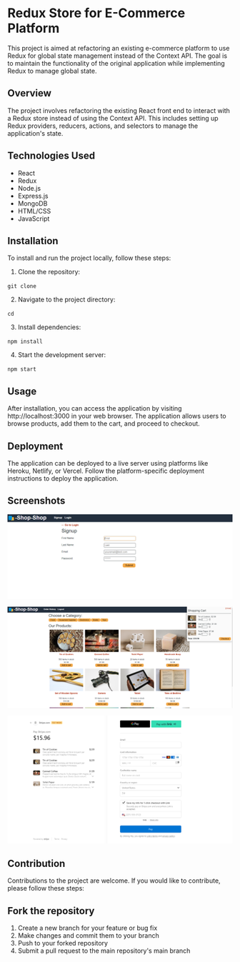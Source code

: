 # Redux Store for E-Commerce Platform

This project is aimed at refactoring an existing e-commerce platform to use Redux for global state management instead of the Context API. The goal is to maintain the functionality of the original application while implementing Redux to manage global state.

## Overview
The project involves refactoring the existing React front end to interact with a Redux store instead of using the Context API. This includes setting up Redux providers, reducers, actions, and selectors to manage the application's state.

## Technologies Used
- React
- Redux
- Node.js
- Express.js
- MongoDB
- HTML/CSS
- JavaScript

## Installation
To install and run the project locally, follow these steps:

1. Clone the repository:

<code>git clone <repository-url></code>


2. Navigate to the project directory:

<code>cd <project-directory></code>


3. Install dependencies:

<code>npm install</code>


4. Start the development server:

<code>npm start</code>


## Usage
After installation, you can access the application by visiting http://localhost:3000 in your web browser. The application allows users to browse products, add them to the cart, and proceed to checkout.

## Deployment
The application can be deployed to a live server using platforms like Heroku, Netlify, or Vercel. Follow the platform-specific deployment instructions to deploy the application.

## Screenshots

![Screenshot 1](./Screenshot1.png)

![Screenshot 1](./Screenshot2.png)

![Screenshot 1](./Screenshot3.png)



## Contribution
Contributions to the project are welcome. If you would like to contribute, please follow these steps:

## Fork the repository
1. Create a new branch for your feature or bug fix
2. Make changes and commit them to your branch
3. Push to your forked repository
4. Submit a pull request to the main repository's main branch


